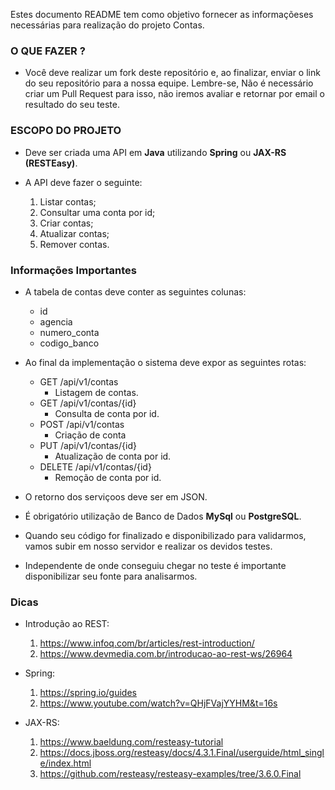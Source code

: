 Estes documento README tem como objetivo fornecer as informaçõeses necessárias para realização do projeto Contas.

### O QUE FAZER ?

- Você deve realizar um fork deste repositório e, ao finalizar, enviar o link do seu repositório para a nossa equipe. Lembre-se, Não é necessário criar um Pull Request para isso, não iremos avaliar e retornar por email o resultado do seu teste.

### ESCOPO DO PROJETO

- Deve ser criada uma API em **Java** utilizando **Spring** ou **JAX-RS (RESTEasy)**.
- A API deve fazer o seguinte:

    1. Listar contas;
    2. Consultar uma conta por id;
    3. Criar contas;
    4. Atualizar contas;
    5. Remover contas.

### Informações Importantes

- A tabela de contas deve conter as seguintes colunas:

    - id
    - agencia
    - numero_conta
    - codigo_banco

- Ao final da implementação o sistema deve expor as seguintes rotas:

    - GET /api/v1/contas
        - Listagem de contas.
    - GET /api/v1/contas/{id}
        - Consulta de conta por id.
    - POST /api/v1/contas
        - Criação de conta
    - PUT /api/v1/contas/{id}
        - Atualização de conta por id.
    - DELETE /api/v1/contas/{id}
        - Remoção de conta por id.

- O retorno dos serviçoos deve ser em JSON.

- É obrigatório utilização de Banco de Dados **MySql** ou **PostgreSQL**.

- Quando seu código for finalizado e disponibilizado para validarmos, vamos subir em nosso servidor e realizar os devidos testes.

- Independente de onde conseguiu chegar no teste é importante disponibilizar seu fonte para analisarmos.

### Dicas

- Introdução ao REST: 
    1. https://www.infoq.com/br/articles/rest-introduction/
    2. https://www.devmedia.com.br/introducao-ao-rest-ws/26964

- Spring:

    1. https://spring.io/guides
    2. https://www.youtube.com/watch?v=QHjFVajYYHM&t=16s

- JAX-RS:

    1. https://www.baeldung.com/resteasy-tutorial
    2. https://docs.jboss.org/resteasy/docs/4.3.1.Final/userguide/html_single/index.html
    3. https://github.com/resteasy/resteasy-examples/tree/3.6.0.Final
